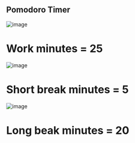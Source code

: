 ## Pomodoro Timer
![image](https://github.com/Asavei16/Pomodoro-Timer/assets/57408487/99e659e1-1211-47a8-89bf-ba86a7ef848c)


# Work minutes = 25
![image](https://github.com/Asavei16/Pomodoro-Timer/assets/57408487/236f33f2-a6bd-428a-91c4-ec5454843597)

# Short break minutes = 5
![image](https://github.com/Asavei16/Pomodoro-Timer/assets/57408487/e6ee532c-91a6-4c5d-a7ff-c23cf5f4a946)

# Long beak minutes = 20



